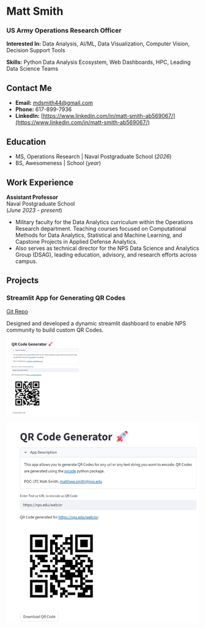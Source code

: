 # Matt Smith

### US Army Operations Research Officer

**Interested In:** Data Analysis, AI/ML, Data Visualization, Computer Vision, Decision Support Tools

**Skills:** Python Data Analysis Ecosystem, Web Dashboards, HPC, Leading Data Science Teams 

## Contact Me
- **Email:** mdsmith44@gmail.com
- **Phone:** 617-899-7936
- **LinkedIn:** [https://www.linkedin.com/in/matt-smith-ab569067/](https://www.linkedin.com/in/matt-smith-ab569067/)

## Education
- MS, Operations Research | Naval Postgraduate School (_2026_)
- BS, Awesomeness | School (_year_)

## Work Experience
**Assistant Professor**           
Naval Postgraduate School     
(_June 2023 - present_)
- Military faculty for the Data Analytics curriculum within the Operations Research department. Teaching courses focused on Computational Methods for Data Analytics, Statistical and Machine Learning, and Capstone Projects in Applied Defense Analytics.
- Also serves as technical director for the NPS Data Science and Analytics Group (DSAG), leading education, advisory, and research efforts across campus.

## Projects

### Streamlit App for Generating QR Codes
[Git Repo](https://github.com/mdsmith44/py_qrcode_gen)

Designed and developed a dynamic streamlit dashboard to enable NPS community to build custom QR Codes.
<!--
This is a multi-line Markdown comment.
Note the two common methods for inserting images:
  Use HTML: <img src='images/streamlit_QR_screenshot.jpg' alt='dashboard' height=200/>
  Use Markdown: ![dashboard](images/streamlit_QR_screenshot.jpg)

I like the <img> method since it lets you easily control the height and other attributes.
-->

<img src='images/streamlit_QR_screenshot.jpg' height=200/>

![screenshot](images/streamlit_QR_screenshot.jpg)

